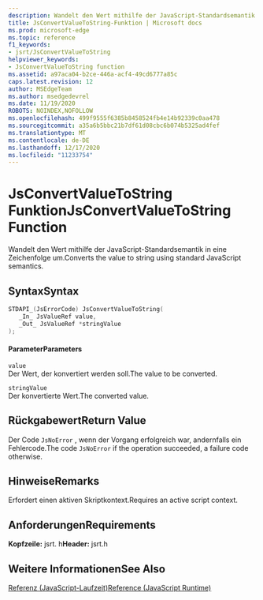 ```yaml
---
description: Wandelt den Wert mithilfe der JavaScript-Standardsemantik in eine Zeichenfolge um.
title: JsConvertValueToString-Funktion | Microsoft docs
ms.prod: microsoft-edge
ms.topic: reference
f1_keywords:
- jsrt/JsConvertValueToString
helpviewer_keywords:
- JsConvertValueToString function
ms.assetid: a97aca04-b2ce-446a-acf4-49cd6777a85c
caps.latest.revision: 12
author: MSEdgeTeam
ms.author: msedgedevrel
ms.date: 11/19/2020
ROBOTS: NOINDEX,NOFOLLOW
ms.openlocfilehash: 499f9555f6385b8458524fb4e14b92339c0aa478
ms.sourcegitcommit: a35a6b5bbc21b7df61d08cbc6b074b5325ad4fef
ms.translationtype: MT
ms.contentlocale: de-DE
ms.lasthandoff: 12/17/2020
ms.locfileid: "11233754"
---
```

# <span data-ttu-id="c4c18-103">JsConvertValueToString Funktion</span><span class="sxs-lookup"><span data-stu-id="c4c18-103">JsConvertValueToString Function</span></span>

<span data-ttu-id="c4c18-104">Wandelt den Wert mithilfe der JavaScript-Standardsemantik in eine Zeichenfolge um.</span><span class="sxs-lookup"><span data-stu-id="c4c18-104">Converts the value to string using standard JavaScript semantics.</span></span>  
  
## <span data-ttu-id="c4c18-105">Syntax</span><span class="sxs-lookup"><span data-stu-id="c4c18-105">Syntax</span></span>  
  
```cpp  
STDAPI_(JsErrorCode) JsConvertValueToString(  
   _In_ JsValueRef value,  
   _Out_ JsValueRef *stringValue  
);  
```  
  
#### <span data-ttu-id="c4c18-106">Parameter</span><span class="sxs-lookup"><span data-stu-id="c4c18-106">Parameters</span></span>  
 `value`  
 <span data-ttu-id="c4c18-107">Der Wert, der konvertiert werden soll.</span><span class="sxs-lookup"><span data-stu-id="c4c18-107">The value to be converted.</span></span>  
  
 `stringValue`  
 <span data-ttu-id="c4c18-108">Der konvertierte Wert.</span><span class="sxs-lookup"><span data-stu-id="c4c18-108">The converted value.</span></span>  
  
## <span data-ttu-id="c4c18-109">Rückgabewert</span><span class="sxs-lookup"><span data-stu-id="c4c18-109">Return Value</span></span>  
 <span data-ttu-id="c4c18-110">Der Code `JsNoError` , wenn der Vorgang erfolgreich war, andernfalls ein Fehlercode.</span><span class="sxs-lookup"><span data-stu-id="c4c18-110">The code `JsNoError` if the operation succeeded, a failure code otherwise.</span></span>  
  
## <span data-ttu-id="c4c18-111">Hinweise</span><span class="sxs-lookup"><span data-stu-id="c4c18-111">Remarks</span></span>  
 <span data-ttu-id="c4c18-112">Erfordert einen aktiven Skriptkontext.</span><span class="sxs-lookup"><span data-stu-id="c4c18-112">Requires an active script context.</span></span>  
  
## <span data-ttu-id="c4c18-113">Anforderungen</span><span class="sxs-lookup"><span data-stu-id="c4c18-113">Requirements</span></span>  
 <span data-ttu-id="c4c18-114">**Kopfzeile:** jsrt. h</span><span class="sxs-lookup"><span data-stu-id="c4c18-114">**Header:** jsrt.h</span></span>  
  
## <span data-ttu-id="c4c18-115">Weitere Informationen</span><span class="sxs-lookup"><span data-stu-id="c4c18-115">See Also</span></span>  
 [<span data-ttu-id="c4c18-116">Referenz (JavaScript-Laufzeit)</span><span class="sxs-lookup"><span data-stu-id="c4c18-116">Reference (JavaScript Runtime)</span></span>](../chakra-hosting/reference-javascript-runtime.md)
